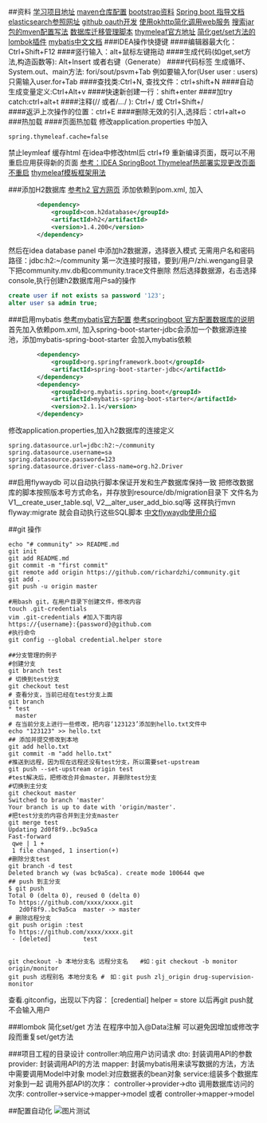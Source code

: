 
##资料
[学习项目地址](https://github.com/codedrinker/community)
[maven仓库配置](https://www.cnblogs.com/winner-0715/p/7493387.html)
[bootstrap资料](https://v3.bootcss.com/getting-started/)
[Spring boot 指导文档](https://spring.io/guides/)
[elasticsearch参照网址](https://elasticsearch.cn/explore)
[github oauth开发](https://developer.github.com/apps/building-oauth-apps/)
[使用okhttp简化调用web服务](https://square.github.io/okhttp/)
[搜索jar包的mven配置写法](https://mvnrepository.com/)
[数据库迁移管理脚本](https://flywaydb.org/getstarted/firststeps/maven)
[thymeleaf官方地址](https://www.thymeleaf.org)
[简化get/set方法的lombok插件](https://projectlombok.org)
[mybatis中文文档](https://mybatis.org/mybatis-3/zh/index.html)
###IDEA操作快捷键
####编辑器最大化：Ctrl+Shift+F12
####竖行输入：alt+鼠标左键拖动
####生成代码(如get,set方法,构造函数等): Alt+Insert 或者右键（Generate）
####代码标签 生成循环、System.out、main方法:   fori/sout/psvm+Tab
例如要输入for(User user : users)只需输入user.for+Tab
####查找类:Ctrl+N, 查找文件：ctrl+shift+N
####自动生成变量定义:Ctrl+Alt+v
####快速新创建一行：shift+enter
####加try catch:ctrl+alt+t
####注释(// 或者/*...*/ ): Ctrl+/ 或 Ctrl+Shift+/  
####返沪上次操作的位置：ctrl+E
####删除无效的引入,选择后：ctrl+alt+o
###热加载
####页面热加载
修改application.properties 中加入
```properties
spring.thymeleaf.cache=false
```
禁止leymleaf 缓存html
在idea中修改html后 ctrl+f9 重新编译页面，既可以不用重启应用获得新的页面
[参考：IDEA SpringBoot Thymeleaf热部署实现更改页面不重启](https://blog.csdn.net/CoderBruis/article/details/89705013)
[thymeleaf模板框架用法](https://blog.csdn.net/u013399093/article/details/51768506)

###添加H2数据库
[参考h2 官方网页](http://www.h2database.com/html/quickstart.html)
添加依赖到pom.xml, 加入
```xml
        <dependency>
            <groupId>com.h2database</groupId>
            <artifactId>h2</artifactId>
            <version>1.4.200</version>
        </dependency>
```
然后在idea database panel 中添加h2数据源，选择嵌入模式
无需用户名和密码   路径：jdbc:h2:~/community
第一次连接时报错，要到/用户/zhi.wengang目录下把community.mv.db和community.trace文件删除
然后选择数据源，右击选择console,执行创建h2数据库用户sa的操作
```sql
create user if not exists sa password '123';
alter user sa admin true;
```

###启用mybatis
[参考mybatis官方配置](http://mybatis.org/spring-boot-starter/mybatis-spring-boot-autoconfigure/)
[参考springboot 官方配置数据库的说明](https://docs.spring.io/spring-boot/docs/2.2.4.RELEASE/reference/html/spring-boot-features.html#boot-features-sql)
首先加入依赖pom.xml, 加入spring-boot-starter-jdbc会添加一个数据源连接池，添加mybatis-spring-boot-starter 会加入mybatis依赖
```xml
        <dependency>
            <groupId>org.springframework.boot</groupId>
            <artifactId>spring-boot-starter-jdbc</artifactId>
        </dependency>
        <dependency>
            <groupId>org.mybatis.spring.boot</groupId>
            <artifactId>mybatis-spring-boot-starter</artifactId>
            <version>2.1.1</version>
        </dependency>
```
修改application.properties,加入h2数据库的连接定义
```properties
spring.datasource.url=jdbc:h2:~/community
spring.datasource.username=sa
spring.datasource.password=123
spring.datasource.driver-class-name=org.h2.Driver
```
##启用flywaydb 可以自动执行脚本保证开发和生产数据库保持一致
把修改数据库的脚本按照版本号方式命名，并存放到resource/db/migration目录下
文件名为 V1__create_user_table.sql, V2__alter_user_add_bio.sql等
这样执行mvn flyway:migrate 就会自动执行这些SQL脚本
[中文flywaydb使用介绍](https://www.cnblogs.com/ywjy/p/10959475.html)

##git 操作
```shell script
echo "# community" >> README.md
git init
git add README.md
git commit -m "first commit"
git remote add origin https://github.com/richardzhi/community.git
git add .
git push -u origin master

#用bash git，在用户目录下创建文件，修改内容
touch .git-credentials
vim .git-credentials #加入下面内容
https://{username}:{password}@github.com
#执行命令
git config --global credential.helper store

##分支管理的例子
#创建分支
git branch test
# 切换到test分支
git checkout test
# 查看分支，当前已经在test分支上面
git branch
* test
  master
# 在当前分支上进行一些修改，把内容‘123123’添加到hello.txt文件中
echo "123123" >> hello.txt
## 添加并提交修改到本地
git add hello.txt
git commit -m "add hello.txt"
#推送到远程，因为现在远程还没有test分支，所以需要set-upstream
git push --set-upstream origin test
#test解决后，把修改合并会master，并删除test分支
#切换到主分支
git checkout master
Switched to branch 'master'
Your branch is up to date with 'origin/master'.
#把test分支的内容合并到主分支master
git merge test
Updating 2d0f8f9..bc9a5ca
Fast-forward
 qwe | 1 +
 1 file changed, 1 insertion(+)
#删除分支test
git branch -d test
Deleted branch wy (was bc9a5ca). create mode 100644 qwe
## push 到主分支
$ git push
Total 0 (delta 0), reused 0 (delta 0)
To https://github.com/xxxx/xxxx.git
   2d0f8f9..bc9a5ca  master -> master
# 删除远程分支
git push origin :test
To https://github.com/xxxx/xxxx.git
 - [deleted]         test


git checkout -b 本地分支名 远程分支名　　#如：git checkout -b monitor origin/monitor
git push 远程别名 本地分支名 #　如：git push zlj_origin drug-supervision-monitor
```
查看.gitconfig，出现以下内容：
[credential] helper = store
以后再git push就不会输入用户
 
 ###lombok 简化set/get 方法
在程序中加入@Data注解 可以避免因增加或修改字段而重复set/get方法 
 
 ###项目工程的目录设计
 controller:响应用户访问请求
 dto: 封装调用API的参数
 provider: 封装调用API的方法
 mapper: 封装mybatis用来读写数据的方法，方法中需要调用Model中对象
 model:对应数据表的bean对象
 service:组装多个数据库对象到一起
 调用外部API的次序： controller->provider->dto
 调用数据库访问的次序: controller->service->mapper->model  或者 controller->mapper->model
 
 ##配置自动化
![图片测试](https://raw.githubusercontent.com/richardzhi/pic/master/%E6%9D%80%E6%89%8B47.jfif?token=AAQOG7LT77BGEKCABMP5SGC6KH2TC)
 